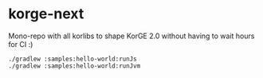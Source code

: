 # korge-next
Mono-repo with all korlibs to shape KorGE 2.0 without having to wait hours for CI :)

```shell script
./gradlew :samples:hello-world:runJs
./gradlew :samples:hello-world:runJvm
```
